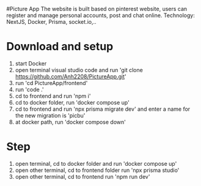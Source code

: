 #Picture App
The website is built based on pinterest website, users can register and manage personal accounts, post and chat online.
Technology: NextJS, Docker, Prisma, socket.io,..

# Download and setup
1. start Docker
2. open terminal visual studio code and run 'git clone https://github.com/Anh2208/PictureApp.git'
3. run 'cd PictureApp/frontend'
4. run 'code .'
5.  cd to frontend and run 'npm i'
6. cd to docker folder, run 'docker compose up'
7. cd to frontend and run 'npx prisma migrate dev' and enter a name for the new migration is 'picbu'
8. at docker path, run 'docker compose down'

# Step
1. open terminal, cd to docker folder and run 'docker compose up'
2. open other terminal, cd to frontend folder run 'npx prisma studio'
3. open other terminal, cd to frontend run 'npm run dev'
